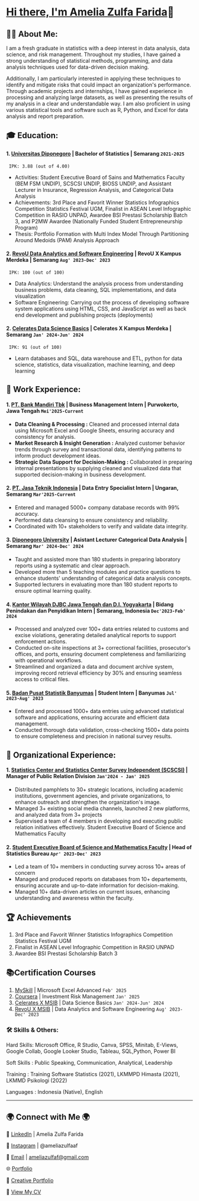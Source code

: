 # [Hi there, I'm Amelia Zulfa Farida](https://www.linkedin.com/in/ameliazulfaaa/)👋

## 🙋‍♂️ About Me:

I am a fresh graduate in statistics with a deep interest in data analysis, data science, and risk management. Throughout my studies, I have gained a strong understanding of statistical methods, programming, and data analysis techniques used for data-driven decision making.

Additionally, I am particularly interested in applying these techniques to identify and mitigate risks that could impact an organization's performance. Through academic projects and internships, I have gained experience in processing and analyzing large datasets, as well as presenting the results of my analysis in a clear and understandable way. I am also proficient in using various statistical tools and software such as R, Python, and Excel for data analysis and report preparation.

## 🎓 Education:
#### 1. [Universitas Diponegoro](https://www.undip.ac.id) | Bachelor of Statistics | Semarang `2021-2025`
     IPK: 3.88 (out of 4.00)
   - Activities: Student Executive Board of Sains and Mathematics Faculty (BEM FSM UNDIP), SCSCSI UNDIP, BIOSS UNDIP, and Assistant Lecturer in Insurance, Regression Analysis, and Categorical Data Analysis
   - Achievements: 3rd Place and Favorit Winner Statistics Infographics Competition Statistics Festival UGM, Finalist in ASEAN Level Infographic Competition in RASIO UNPAD, Awardee BSI Prestasi Scholarship Batch 3, and P2MW Awardee (Nationally Funded Student Entrepreneurship Program)
   - Thesis: Portfolio Formation with Multi Index Model Through Partitioning Around Medoids (PAM) Analysis Approach

#### 2. [RevoU Data Analytics and Software Engineering](https://www.revou.co/) | RevoU X Kampus Merdeka | Semarang `Aug' 2023-Dec' 2023`
     IPK: 100 (out of 100)
   - Data Analytics: Understand the analysis process from understanding business problems, data cleaning, SQL implementations, and data visualization
   - Software Engineering: Carrying out the process of developing software system applications using HTML, CSS, and JavaScript as well as back end development and publishing projects (deployments)

#### 2. [Celerates Data Science Basics](https://celerates.co.id/) | Celerates X Kampus Merdeka | Semarang `Jan' 2024-Jun' 2024`
     IPK: 91 (out of 100)
   - Learn databases and SQL, data warehouse and ETL, python for data science, statistics, data visualization, machine learning, and deep learning
 
## 💼 Work Experience:
#### 1. [PT. Bank Mandiri Tbk](www.bankmandiri.co.id) | Business Management Intern | Purwokerto, Jawa Tengah `Mei'2025-Current`
- **Data Cleaning & Processing :** Cleaned and processed internal data using Microsoft Excel and Google Sheets, ensuring accuracy and consistency for analysis.
- **Market Research & Insight Generation :** Analyzed customer behavior trends through survey and transactional data, identifying patterns to inform product development ideas.
- **Strategic Data Support for Decision-Making :** Collaborated in preparing internal presentations by supplying cleaned and visualized data that supported decision-making in business development.

#### 2. [PT. Jasa Teknik Indonesia](https://jastekindo.co.id/) | Data Entry Specialist Intern | Ungaran, Semarang `Mar'2025-Current`
 - Entered and managed 5000+ company database records with 99% accuracy.
 - Performed data cleansing to ensure consistency and reliability.
 - Coordinated with 10+ stakeholders to verify and validate data integrity.

#### 3. [Diponegoro University](https://www.undip.ac.id) | Asistant Lecturer Categorical Data Analysis | Semarang `Mar' 2024-Dec' 2024`
   - Taught and assisted more than 180 students in preparing laboratory reports using a systematic and clear approach.
   - Developed more than 5 teaching modules and practice questions to enhance students' understanding of categorical data analysis concepts.
   - Supported lecturers in evaluating more than 180 student reports to ensure optimal learning quality.
   
#### 4. [Kantor Wilayah DJBC Jawa Tengah dan D.I. Yogyakarta](www.beacukai.go.id) | Bidang Penindakan dan Penyidikan Intern | Semarang, Indonesia `Dec'2023-Feb' 2024`
   - Processed and analyzed over 100+ data entries related to customs and excise violations, generating detailed analytical reports to support enforcement actions.
-	Conducted on-site inspections at 3+ correctional facilities, prosecutor's offices, and ports, ensuring document completeness and familiarizing with operational workflows.
-	Streamlined and organized a data and document archive system, improving record retrieval efficiency by 30% and ensuring seamless access to critical files.

#### 5. [Badan Pusat Statistik Banyumas](https://banyumaskab.bps.go.id/id) | Student Intern | Banyumas `Jul' 2023-Aug' 2023`
   -	Entered and processed 1000+ data entries using advanced statistical software and applications, ensuring accurate and efficient data management.
-	Conducted thorough data validation, cross-checking 1500+ data points to ensure completeness and precision in national survey results.

## 🤝 Organizational Experience:
#### 1. [Statistics Center and Statistics Center Survey Independent (SCSCSI)](https://statisticscenterundip.com/) | Manager of Public Relation Division `Jan'2024 - Jan' 2025`
   - Distributed pamphlets to 30+ strategic locations, including academic institutions, government agencies, and private organizations, to enhance outreach and strengthen the organization's image.
-	Managed 3+ existing social media channels, launched 2 new platforms, and analyzed data from 3+ projects
-	Supervised a team of 4 members in developing and executing public relation initiatives effectively.
Student Executive Board of Science and Mathematics Faculty

#### 2. [Student Executive Board of Science and Mathematics Faculty](https://www.bemfsmundip.com/) | Head of Statistics Bureau `Apr' 2023-Dec' 2023`
  -	Led a team of 10+ members in conducting survey across 10+ areas of concern
-	Managed and produced reports on databases from 10+ departements, ensuring accurate and up-to-date information for decision-making.
-	Managed 10+ data-driven articles on current issues, enhancing understanding and awareness within the faculty.

## 🏆 Achievements
 1. 3rd Place and Favorit Winner Statistics Infographics Competition Statistics Festival UGM
 2. Finalist in ASEAN Level 
Infographic Competition in RASIO UNPAD
3. Awardee BSI Prestasi Scholarship Batch 3

## 📚Certification Courses
1. [MySkill](https://storage.googleapis.com/myskill-v2-certificates/topic-q4UxJQUaSD1OshMqlZap/FvTwRMVc5hUHPOXdKDVkjOA2vi63-qwgBo1Kf9yLcVG8WODoO.pdf) | Microsoft Excel Advanced `Feb' 2025`
2. [Coursera](https://coursera.org/share/c7e337a85797b1e8123a9b0b31f010ea) | Investment Risk Management `Jan' 2025`
3. [Celerates X MSIB](https://drive.google.com/file/d/1uIztAL9qpL1gORMD83vO_YvU984Mkrw0/view?usp=sharing) | Data Science Basics `Jan' 2024-Jun' 2024`
4. [RevoU X MSIB](https://drive.google.com/file/d/1PtRYe4-laLAx3vM_YibtsBb1e-3V-qMT/view?usp=sharing) | Data Analytics and Software Engineering `Aug' 2023-Dec' 2023`


### 🛠️ Skills & Others:
Hard Skills: Microsoft Office, R Studio, Canva, SPSS, Minitab, E-Views, Google Collab, Google Looker Studio, Tableau, SQL,Python, Power BI

Soft Skills	: Public Speaking, Communication, Analytical, Leadership

Training	: Training Software Statistics (2021), LKMMPD Himasta (2021), LKMMD Psikologi (2022)

Languages	: Indonesia (Native), English

---

## 🌍 Connect with Me 🌍  
🔗 [LinkedIn](https://www.linkedin.com/in/ameliazulfaaa/) | Amelia Zulfa Farida

📸 [Instagram](https://www.instagram.com/ameliazulfaaf/) | @ameliazulfaaf

📧 [Email](mailto:ameliazulfaf@gmail.com)  | ameliazulfaf@gmail.com

🌐 [Portfolio](https://ameliazulfaf.github.io/)

📂 [Creative Portfolio](https://drive.google.com/file/d/1lskoEBvh2ObVplpxim1FANUWFyz1AGIF/view?usp=sharing)

📄 [View My CV](https://drive.google.com/file/d/19qWoMwaTQX8dJgXAWq6YlFO5hnvJA1MN/view?usp=sharing)

